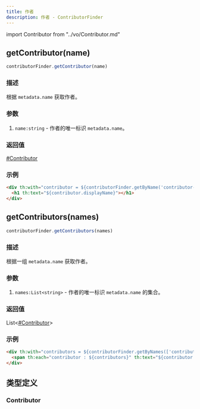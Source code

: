 ```yaml
---
title: 作者
description: 作者 - ContributorFinder
---
```


import Contributor from "../vo/Contributor.md"

## getContributor(name)

```js
contributorFinder.getContributor(name)
```

### 描述

根据 `metadata.name` 获取作者。

### 参数

1. `name:string` - 作者的唯一标识 `metadata.name`。

### 返回值

[#Contributor](#contributor)

### 示例

```html
<div th:with="contributor = ${contributorFinder.getByName('contributor-foo')}">
  <h1 th:text="${contributor.displayName}"></h1>
</div>
```

## getContributors(names)

```js
contributorFinder.getContributors(names)
```

### 描述

根据一组 `metadata.name` 获取作者。

### 参数

1. `names:List<string>` - 作者的唯一标识 `metadata.name` 的集合。

### 返回值

List<[#Contributor](#contributor)>

### 示例

```html
<div th:with="contributors = ${contributorFinder.getByNames(['contributor-foo, 'contributor-bar'])}">
  <span th:each="contributor : ${contributors}" th:text="${contributor.displayName}"></span>
</div>
```

## 类型定义

### Contributor

<Contributor />
